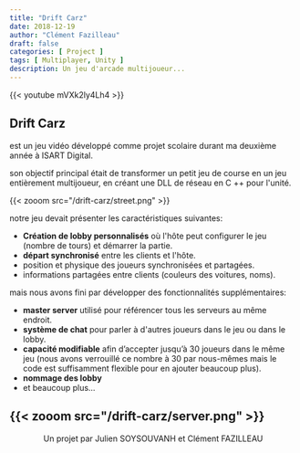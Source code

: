```yaml
---
title: "Drift Carz"
date: 2018-12-19
author: "Clément Fazilleau"
draft: false
categories: [ Project ]
tags: [ Multiplayer, Unity ]
description: Un jeu d'arcade multijoueur...
---
```


{{< youtube mVXk2ly4Lh4 >}}

## Drift Carz

est un jeu vidéo développé comme projet scolaire durant ma deuxième année à ISART Digital.

son objectif principal était de transformer un petit jeu de course en un jeu entièrement multijoueur, en créant une DLL de réseau en C ++ pour l'unité.

{{< zooom src="/drift-carz/street.png" >}}

notre jeu devait présenter les caractéristiques suivantes:

- __Création de lobby personnalisés__ où l'hôte peut configurer le jeu (nombre de tours) et démarrer la partie.
- __départ synchronisé__ entre les clients et l'hôte.
- position et physique des joueurs synchronisées et partagées.
- informations partagées entre clients (couleurs des voitures, noms).

mais nous avons fini par développer des fonctionnalités supplémentaires:

- __master server__ utilisé pour référencer tous les serveurs au même endroit.
- __système de chat__ pour parler à d'autres joueurs dans le jeu ou dans le lobby.
- __capacité modifiable__ afin d’accepter jusqu’à 30 joueurs dans le même jeu (nous avons verrouillé ce nombre à 30 par nous-mêmes mais le code est suffisamment flexible pour en ajouter beaucoup plus).
- __nommage des lobby__
- et beaucoup plus...

{{< zooom src="/drift-carz/server.png" >}}
------------------

<div align = "center"> Un projet par Julien SOYSOUVANH et Clément FAZILLEAU </div>
